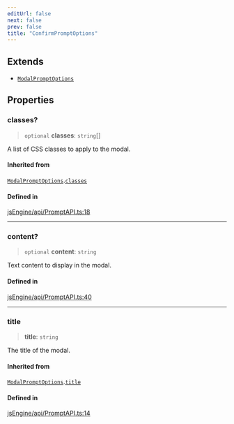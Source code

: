 ```yaml
---
editUrl: false
next: false
prev: false
title: "ConfirmPromptOptions"
---
```


## Extends

- [`ModalPromptOptions`](/obsidian-js-engine-plugin-docs/api/interfaces/modalpromptoptions/)

## Properties

### classes?

> `optional` **classes**: `string`[]

A list of CSS classes to apply to the modal.

#### Inherited from

[`ModalPromptOptions`](/obsidian-js-engine-plugin-docs/api/interfaces/modalpromptoptions/).[`classes`](/obsidian-js-engine-plugin-docs/api/interfaces/modalpromptoptions/#classes)

#### Defined in

[jsEngine/api/PromptAPI.ts:18](https://github.com/mProjectsCode/obsidian-js-engine-plugin/blob/1f0648da628182867a83f5d8f76c6abab1f05793/jsEngine/api/PromptAPI.ts#L18)

***

### content?

> `optional` **content**: `string`

Text content to display in the modal.

#### Defined in

[jsEngine/api/PromptAPI.ts:40](https://github.com/mProjectsCode/obsidian-js-engine-plugin/blob/1f0648da628182867a83f5d8f76c6abab1f05793/jsEngine/api/PromptAPI.ts#L40)

***

### title

> **title**: `string`

The title of the modal.

#### Inherited from

[`ModalPromptOptions`](/obsidian-js-engine-plugin-docs/api/interfaces/modalpromptoptions/).[`title`](/obsidian-js-engine-plugin-docs/api/interfaces/modalpromptoptions/#title)

#### Defined in

[jsEngine/api/PromptAPI.ts:14](https://github.com/mProjectsCode/obsidian-js-engine-plugin/blob/1f0648da628182867a83f5d8f76c6abab1f05793/jsEngine/api/PromptAPI.ts#L14)
